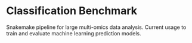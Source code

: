 # Classification Benchmark

Snakemake pipeline for large multi-omics data analysis. Current usage to train and evaluate machine learning prediction models.
